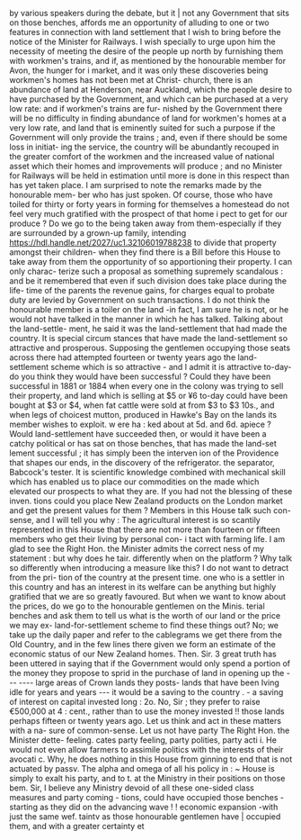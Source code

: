 by various speakers during the debate, but it | not any Government that sits on those benches, affords me an opportunity of alluding to one or two features in connection with land settlement that I wish to bring before the notice of the Minister for Railways. I wish specially to urge upon him the necessity of meeting the desire of the people up north by furnishing them with workmen's trains, and if, as mentioned by the honourable member for Avon, the hunger for i market, and it was only these discoveries being workmen's homes has not been met at Christ- church, there is an abundance of land at Henderson, near Auckland, which the people desire to have purchased by the Government, and which can be purchased at a very low rate: and if workmen's trains are fur- nished by the Government there will be no difficulty in finding abundance of land for workmen's homes at a very low rate, and land that is eminently suited for such a purpose if the Government will only provide the trains ; and, even if there should be some loss in initiat- ing the service, the country will be abundantly recouped in the greater comfort of the workmen and the increased value of national asset which their homes and improvements will produce ; and no Minister for Railways will be held in estimation until more is done in this respect than has yet taken place. I am surprised to note the remarks made by the honourable mem- ber who has just spoken. Of course, those who have toiled for thirty or forty years in forming for themselves a homestead do not feel very much gratified with the prospect of that home i pect to get for our produce ? Do we go to the being taken away from them-especially if they are surrounded by a grown-up family, intending https://hdl.handle.net/2027/uc1.32106019788238 to divide that property amongst their children- when they find there is a Bill before this House to take away from them the opportunity of so apportioning their property. I can only charac- terize such a proposal as something supremely scandalous : and be it remembered that even if such division does take place during the life- time of the parents the revenue gains, for charges equal to probate duty are levied by Government on such transactions. I do not think the honourable member is a toiler on the land -in fact, I am sure he is not, or he would not have talked in the manner in which he has talked. Talking about the land-settle- ment, he said it was the land-settlement that had made the country. It is special circum stances that have made the land-settlement so attractive and prosperous. Supposing the gentlemen occupying those seats across there had attempted fourteen or twenty years ago the land-settlement scheme which is so attractive - and I admit it is attractive to-day-do you think they would have been successful ? Could they have been successful in 1881 or 1884 when every one in the colony was trying to sell their property, and land which is selling at $5 or ¥6 to-day could have been bought at $3 or $4, when fat cattle were sold at from $3 to $3 10s., and when legs of choicest mutton, produced in Hawke's Bay on the lands its member wishes to exploit. w ere ha : ked about at 5d. and 6d. apiece ? Would land-settlement have succeeded then, or would it have been a catchy political or has sat on those benches, that has made the land-set lement successful ; it has simply been the interven ion of the Providence that shapes our ends, in the discovery of the refrigerator. the separator, Babcock's tester. It is scientific knowledge combined with mechanical skill which has enabled us to place our commodities on the made which elevated our prospects to what they are. If you had not the blessing of these inven. tions could you place New Zealand products on the London market and get the present values for them ? Members in this House talk such con- sense, and I will tell you why : The agricultural interest is so scantily represented in this House that there are not more than fourteen or fifteen members who get their living by personal con- i tact with farming life. I am glad to see the Right Hon. the Minister admits the correct ness of my statement : but why does he tair. differently when on the platform ? Why talk so differently when introducing a measure like this? I do not want to detract from the pri- tion of the country at the present time. one who is a settler in this country and has an interest in its welfare can be anything but highly gratified that we are so greatly favoured. But when we want to know about the prices, do we go to the honourable gentlemen on the Minis. terial benches and ask them to tell us what is the worth of our land or the price we may ex- land-for-settlement scheme to find these things out? No; we take up the daily paper and refer to the cablegrams we get there from the Old Country, and in the few lines there given we form an estimate of the economic status of our New Zealand homes. Then. Sir. 3 great truth has been uttered in saying that if the Government would only spend a portion of the money they propose to sprid in the purchase of land in opening up the --- ---- large areas of Crown lands they posts- lands that have been Iving idle for years and years --- it would be a saving to the country . - a saving of interest on capital invested long : 2o. No, Sir ; they prefer to raise €500,000 at 4 : cent., rather than to use the money invested !! those lands perhaps fifteen or twenty years ago. Let us think and act in these matters with a na- sure of common-sense. Let us not have party The Right Hon. the Minister dette- feeling. cates party feeling, party polities, party acti i. He would not even allow farmers to assimile politics with the interests of their avocati c. Why, he does nothing in this House from ginning to end that is not actuated by passv. The alpha and omega of all his policy in : ~ House is simply to exalt his party, and to t. at the Ministry in their positions on those bem. Sir, I believe any Ministry devoid of all these one-sided class measures and party coming - tions, could have occupied those benches - starting as they did on the advancing wave ! ! economic expansion -with just the same wef. taintv as those honourable gentlemen have | occupied them, and with a greater certainty et 